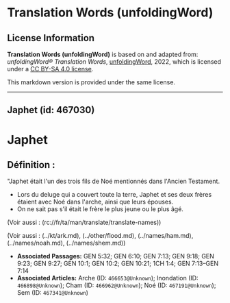 # Translation Words (unfoldingWord)

## License Information

**Translation Words (unfoldingWord)** is based on and adapted from: _unfoldingWord® Translation Words_, [unfoldingWord](https://unfoldingword.org/utw), 2022, which is licensed under a [CC BY-SA 4.0 license](https://creativecommons.org/licenses/by-sa/4.0/legalcode.en).

This markdown version is provided under the same license.



--------------------------------

## Japhet (id: 467030)

Japhet
======

Définition :
------------

"Japhet était l'un des trois fils de Noé mentionnés dans l'Ancien Testament.

* Lors du deluge qui a couvert toute la terre, Japhet et ses deux frères étaient avec Noé dans l'arche, ainsi que leurs épouses.
* On ne sait pas s'il était le frère le plus jeune ou le plus âgé.

(Voir aussi : (rc://fr/ta/man/translate/translate\-names))

(Voir aussi : (../kt/ark.md), (../other/flood.md), (../names/ham.md), (../names/noah.md), (../names/shem.md))

* **Associated Passages:** GEN 5:32; GEN 6:10; GEN 7:13; GEN 9:18; GEN 9:23; GEN 9:27; GEN 10:1; GEN 10:2; GEN 10:21; 1CH 1:4; GEN 7:13–GEN 7:14
* **Associated Articles:** Arche (ID: `466653@Unknown`); Inondation (ID: `466898@Unknown`); Cham (ID: `466962@Unknown`); Noé (ID: `467191@Unknown`); Sem (ID: `467341@Unknown`)

